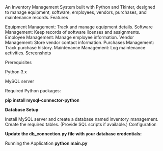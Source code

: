An Inventory Management System built with Python and Tkinter, designed to manage equipment, software, employees, vendors, purchases, and maintenance records.
Features

Equipment Management: Track and manage equipment details.
Software Management: Keep records of software licenses and assignments.
Employee Management: Manage employee information.
Vendor Management: Store vendor contact information.
Purchases Management: Track purchase history.
Maintenance Management: Log maintenance activities.
Screenshots

Prerequisites

Python 3.x


MySQL server

Required Python packages:

**pip install mysql-connector-python**

**Database Setup**

Install MySQL server and create a database named inventory_management.
Create the required tables. (Provide SQL scripts if available.)
Configuration

**Update the db_connection.py file with your database credentials:**

Running the Application
**python main.py**

